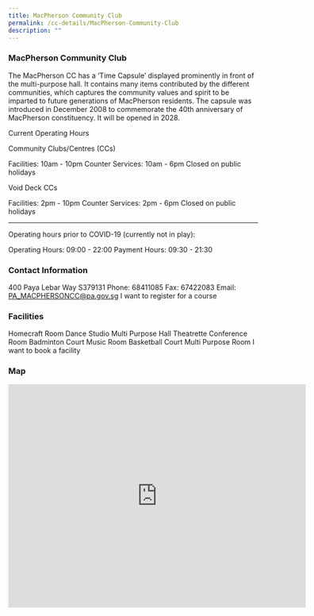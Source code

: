 ```yaml
---
title: MacPherson Community Club
permalink: /cc-details/MacPherson-Community-Club
description: ""
---
```

### MacPherson Community Club
The MacPherson CC has a ‘Time Capsule’ displayed prominently in front of the multi-purpose hall. It contains many items contributed by the different communities, which captures the community values and spirit to be imparted to future generations of MacPherson residents. The capsule was introduced in December 2008 to commemorate the 40th anniversary of MacPherson constituency. It will be opened in 2028.

Current Operating Hours

Community Clubs/Centres (CCs)

Facilities: 10am - 10pm
Counter Services: 10am - 6pm
Closed on public holidays

Void Deck CCs

Facilities: 2pm - 10pm
Counter Services: 2pm - 6pm
Closed on public holidays

-------

Operating hours prior to COVID-19 (currently not in play):

Operating Hours: 09:00 - 22:00
Payment Hours: 09:30 - 21:30

### Contact Information
400 Paya Lebar Way S379131
Phone: 68411085
Fax: 67422083
Email: PA_MACPHERSONCC@pa.gov.sg
I want to register for a course

### Facilities
Homecraft Room
Dance Studio
Multi Purpose Hall
Theatrette
Conference Room
Badminton Court
Music Room
Basketball Court
Multi Purpose Room
I want to book a facility

### Map
<iframe src="https://www.google.com/maps/embed?pb=!1m18!1m12!1m3!1d3988.7537278733394!2d103.88253981533116!3d1.3236172620264564!2m3!1f0!2f0!3f0!3m2!1i1024!2i768!4f13.1!3m3!1m2!1s0x31da1826d074c2cd%3A0xb7b6d4453931132f!2sMacPherson%20Community%20Club!5e0!3m2!1sen!2ssg!4v1661240270491!5m2!1sen!2ssg" width="600" height="450" style="border:0;" allowfullscreen="" loading="lazy" ></iframe>